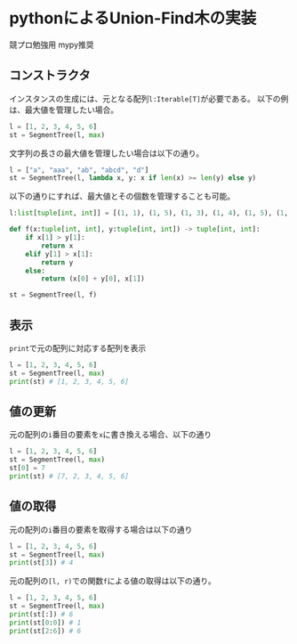 # pythonによるUnion-Find木の実装

競プロ勉強用
mypy推奨

## コンストラクタ

インスタンスの生成には、元となる配列`l:Iterable[T]`が必要である。
以下の例は、最大値を管理したい場合。

```python
l = [1, 2, 3, 4, 5, 6]
st = SegmentTree(l, max)
```

文字列の長さの最大値を管理したい場合は以下の通り。

```python
l = ["a", "aaa", "ab", "abcd", "d"]
st = SegmentTree(l, lambda x, y: x if len(x) >= len(y) else y)
```

以下の通りにすれば、最大値とその個数を管理することも可能。

```python
l:list[tuple[int, int]] = [(1, 1), (1, 5), (1, 3), (1, 4), (1, 5), (1, 4), (1, 5), (1, 7)]

def f(x:tuple[int, int], y:tuple[int, int]) -> tuple[int, int]:
    if x[1] > y[1]:
        return x
    elif y[1] > x[1]:
        return y
    else:
        return (x[0] + y[0], x[1])

st = SegmentTree(l, f)
```

## 表示

`print`で元の配列に対応する配列を表示

```python
l = [1, 2, 3, 4, 5, 6]
st = SegmentTree(l, max)
print(st) # [1, 2, 3, 4, 5, 6]
```

## 値の更新

元の配列の`i`番目の要素を`x`に書き換える場合、以下の通り

```python
l = [1, 2, 3, 4, 5, 6]
st = SegmentTree(l, max)
st[0] = 7
print(st) # [7, 2, 3, 4, 5, 6]
```

## 値の取得

元の配列の`i`番目の要素を取得する場合は以下の通り

```python
l = [1, 2, 3, 4, 5, 6]
st = SegmentTree(l, max)
print(st[3]) # 4
```

元の配列の`[l, r)`での関数`f`による値の取得は以下の通り。

```python
l = [1, 2, 3, 4, 5, 6]
st = SegmentTree(l, max)
print(st[:]) # 6
print(st[0:0]) # 1
print(st[2:6]) # 6
```
